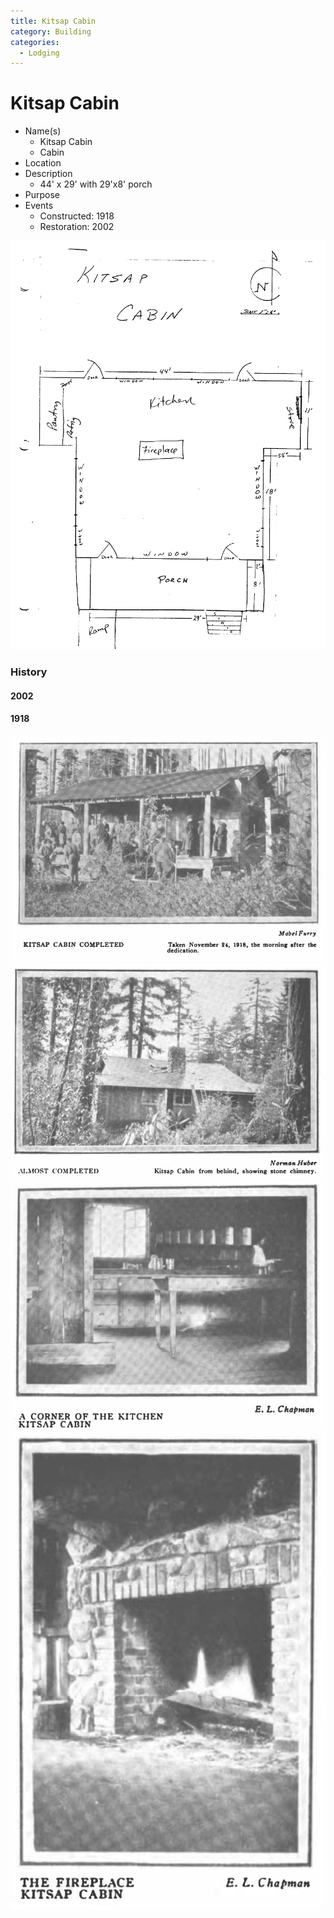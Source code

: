 ```yaml
---
title: Kitsap Cabin
category: Building
categories:
  - Lodging
---
```

# Kitsap Cabin

- Name(s)
  + Kitsap Cabin
  + Cabin
- Location
- Description
  + 44' x 29' with 29'x8' porch
- Purpose
- Events
    - Constructed: 1918
    - Restoration: 2002

<img src="scale-kitsap-cabin.png">

### History

#### 2002


#### 1918

<img src="1918-kitsap-cabin.png">

<img src="1918-kitsap-cabin-back.png">

<img src="1918-kitsap-cabin-kitchen-corner.png">

<img src="1918-kitsap-cabin-fireplace.png">
